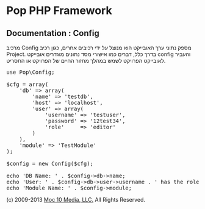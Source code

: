 Pop PHP Framework
=================

Documentation : Config
----------------------

מרכיב Config מספק נתוני ערך האובייקט הוא מנוצל על ידי רכיבים אחרים, כגון רכיב Project. בדרך כלל, דברים כמו אישורי מסד נתונים מוגדרים אובייקט config והעביר לאובייקט הפרויקט לשמש במהלך מחזור החיים של הפרויקט או התסריט.

<pre>
use Pop\Config;

$cfg = array(
    'db' => array(
        'name' => 'testdb',
        'host' => 'localhost',
        'user' => array(
            'username' => 'testuser',
            'password' => '12test34',
            'role'     => 'editor'
        )
    ),
    'module' => 'TestModule'
);

$config = new Config($cfg);

echo 'DB Name: ' . $config->db->name;
echo 'User: ' . $config->db->user->username . ' has the role: ' . $config->db->user->role;
echo 'Module Name: ' . $config->module;
</pre>

(c) 2009-2013 [Moc 10 Media, LLC.](http://www.moc10media.com) All Rights Reserved.
